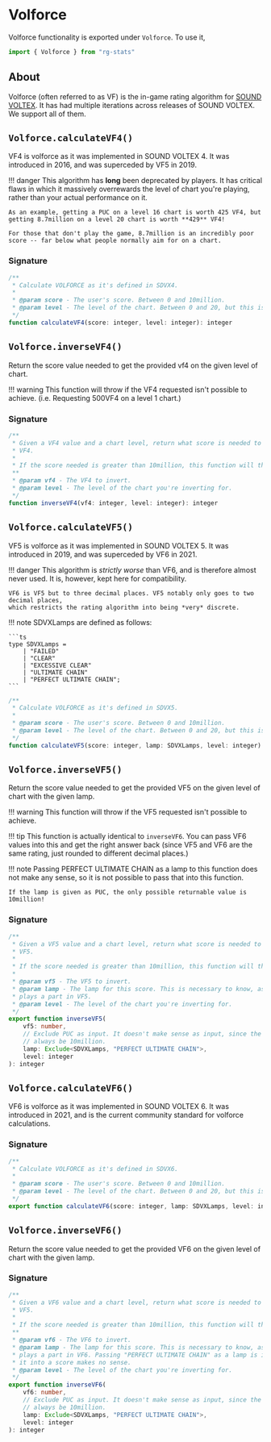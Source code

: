 # Volforce

Volforce functionality is exported under `Volforce`. To use it,
```ts
import { Volforce } from "rg-stats"
```

## About

Volforce (often referred to as VF) is the in-game rating algorithm for [SOUND VOLTEX](https://en.wikipedia.org/wiki/Sound_Voltex). It has had multiple iterations across
releases of SOUND VOLTEX. We support all of them.

## `Volforce.calculateVF4()`

VF4 is volforce as it was implemented in SOUND VOLTEX 4. It was introduced in 2016, and was superceded by VF5 in 2019.

!!! danger
	This algorithm has **long** been deprecated by players. It has critical flaws in which
	it massively overrewards the level of chart you're playing, rather than your actual performance on it.

	As an example, getting a PUC on a level 16 chart is worth 425 VF4, but getting 8.7million on a level 20 chart is worth **429** VF4!

	For those that don't play the game, 8.7million is an incredibly poor score -- far below what people normally aim for on a chart.

### Signature

```ts
/**
 * Calculate VOLFORCE as it's defined in SDVX4.
 *
 * @param score - The user's score. Between 0 and 10million.
 * @param level - The level of the chart. Between 0 and 20, but this is not enforced.
 */
function calculateVF4(score: integer, level: integer): integer
```

## `Volforce.inverseVF4()`

Return the score value needed to get the provided vf4 on the given level of chart.

!!! warning
	This function will throw if the VF4 requested isn't possible to achieve.
	(i.e. Requesting 500VF4 on a level 1 chart.)

### Signature

```ts
/**
 * Given a VF4 value and a chart level, return what score is needed to get that
 * VF4.
 *
 * If the score needed is greater than 10million, this function will throw.
 **
 * @param vf4 - The VF4 to invert.
 * @param level - The level of the chart you're inverting for.
 */
function inverseVF4(vf4: integer, level: integer): integer
```

## `Volforce.calculateVF5()`

VF5 is volforce as it was implemented in SOUND VOLTEX 5. It was introduced in 2019, and was superceded by VF6 in 2021.

!!! danger
	This algorithm is *strictly worse* than VF6, and is therefore almost never used.
	It is, however, kept here for compatibility.

	VF6 is VF5 but to three decimal places. VF5 notably only goes to two decimal places,
	which restricts the rating algorithm into being *very* discrete.

!!! note
	SDVXLamps are defined as follows:

	```ts
	type SDVXLamps =
		| "FAILED"
		| "CLEAR"
		| "EXCESSIVE CLEAR"
		| "ULTIMATE CHAIN"
		| "PERFECT ULTIMATE CHAIN";
	```

```ts
/**
 * Calculate VOLFORCE as it's defined in SDVX5.
 *
 * @param score - The user's score. Between 0 and 10million.
 * @param level - The level of the chart. Between 0 and 20, but this is not enforced.
 */
function calculateVF5(score: integer, lamp: SDVXLamps, level: integer): number
```

## `Volforce.inverseVF5()`

Return the score value needed to get the provided VF5 on the given level of chart with the given lamp.

!!! warning
	This function will throw if the VF5 requested isn't possible to achieve.

!!! tip
	This function is actually identical to `inverseVF6`. You can pass VF6 values into this
	and get the right answer back (since VF5 and VF6 are the same rating, just rounded to different decimal places.)

!!! note
	Passing PERFECT ULTIMATE CHAIN as a lamp to this function does not make any sense,
	so it is not possible to pass that into this function.

	If the lamp is given as PUC, the only possible returnable value is 10million!

### Signature

```ts
/**
 * Given a VF5 value and a chart level, return what score is needed to get that
 * VF5.
 *
 * If the score needed is greater than 10million, this function will throw.
 *
 * @param vf5 - The VF5 to invert.
 * @param lamp - The lamp for this score. This is necessary to know, as lampCoefficient
 * plays a part in VF5.
 * @param level - The level of the chart you're inverting for.
 */
export function inverseVF5(
	vf5: number,
	// Exclude PUC as input. It doesn't make sense as input, since the answer would
	// always be 10million.
	lamp: Exclude<SDVXLamps, "PERFECT ULTIMATE CHAIN">,
	level: integer
): integer
```

## `Volforce.calculateVF6()`

VF6 is volforce as it was implemented in SOUND VOLTEX 6. It was introduced in 2021, and is the current community standard for volforce calculations.

### Signature

```ts
/**
 * Calculate VOLFORCE as it's defined in SDVX6.
 *
 * @param score - The user's score. Between 0 and 10million.
 * @param level - The level of the chart. Between 0 and 20, but this is not enforced.
 */
export function calculateVF6(score: integer, lamp: SDVXLamps, level: integer): number
```

## `Volforce.inverseVF6()`

Return the score value needed to get the provided VF6 on the given level of chart with the given lamp.

### Signature

```ts
/**
 * Given a VF6 value and a chart level, return what score is needed to get that
 * VF5.
 *
 * If the score needed is greater than 10million, this function will throw.
 **
 * @param vf6 - The VF6 to invert.
 * @param lamp - The lamp for this score. This is necessary to know, as lampCoefficient
 * plays a part in VF6. Passing "PERFECT ULTIMATE CHAIN" as a lamp is invalid, as inverting
 * it into a score makes no sense.
 * @param level - The level of the chart you're inverting for.
 */
export function inverseVF6(
	vf6: number,
	// Exclude PUC as input. It doesn't make sense as input, since the answer would
	// always be 10million.
	lamp: Exclude<SDVXLamps, "PERFECT ULTIMATE CHAIN">,
	level: integer
): integer
```